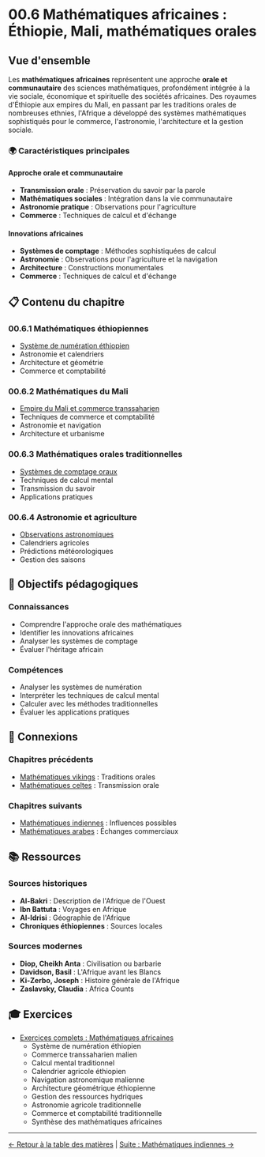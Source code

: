 # 00.6 Mathématiques africaines : Éthiopie, Mali, mathématiques orales

## Vue d'ensemble

Les **mathématiques africaines** représentent une approche **orale et communautaire** des sciences mathématiques, profondément intégrée à la vie sociale, économique et spirituelle des sociétés africaines. Des royaumes d'Éthiopie aux empires du Mali, en passant par les traditions orales de nombreuses ethnies, l'Afrique a développé des systèmes mathématiques sophistiqués pour le commerce, l'astronomie, l'architecture et la gestion sociale.

### 🌍 **Caractéristiques principales**

#### **Approche orale et communautaire**
- **Transmission orale** : Préservation du savoir par la parole
- **Mathématiques sociales** : Intégration dans la vie communautaire
- **Astronomie pratique** : Observations pour l'agriculture
- **Commerce** : Techniques de calcul et d'échange

#### **Innovations africaines**
- **Systèmes de comptage** : Méthodes sophistiquées de calcul
- **Astronomie** : Observations pour l'agriculture et la navigation
- **Architecture** : Constructions monumentales
- **Commerce** : Techniques de calcul et d'échange

## 📋 **Contenu du chapitre**

### **00.6.1 Mathématiques éthiopiennes**
- [Système de numération éthiopien](0.6.1_Mathematiques_Ethiopiennes.md)
- Astronomie et calendriers
- Architecture et géométrie
- Commerce et comptabilité

### **00.6.2 Mathématiques du Mali**
- [Empire du Mali et commerce transsaharien](0.6.2_Mathematiques_Mali.md)
- Techniques de commerce et comptabilité
- Astronomie et navigation
- Architecture et urbanisme

### **00.6.3 Mathématiques orales traditionnelles**
- [Systèmes de comptage oraux](0.6.3_Mathematiques_Orales_Traditionnelles.md)
- Techniques de calcul mental
- Transmission du savoir
- Applications pratiques

### **00.6.4 Astronomie et agriculture**
- [Observations astronomiques](0.6.4_Astronomie_Agriculture.md)
- Calendriers agricoles
- Prédictions météorologiques
- Gestion des saisons

## 🎯 **Objectifs pédagogiques**

### **Connaissances**
- Comprendre l'approche orale des mathématiques
- Identifier les innovations africaines
- Analyser les systèmes de comptage
- Évaluer l'héritage africain

### **Compétences**
- Analyser les systèmes de numération
- Interpréter les techniques de calcul mental
- Calculer avec les méthodes traditionnelles
- Évaluer les applications pratiques

## 🔗 **Connexions**

### **Chapitres précédents**
- [Mathématiques vikings](00.5_Mathematiques_Vikings/README.md) : Traditions orales
- [Mathématiques celtes](00.4_Mathematiques_Celtes/README.md) : Transmission orale

### **Chapitres suivants**
- [Mathématiques indiennes](02_Mathematiciens_Indiens/README.md) : Influences possibles
- [Mathématiques arabes](03_Mathematiciens_Arabes/README.md) : Échanges commerciaux

## 📚 **Ressources**

### **Sources historiques**
- **Al-Bakri** : Description de l'Afrique de l'Ouest
- **Ibn Battuta** : Voyages en Afrique
- **Al-Idrisi** : Géographie de l'Afrique
- **Chroniques éthiopiennes** : Sources locales

### **Sources modernes**
- **Diop, Cheikh Anta** : Civilisation ou barbarie
- **Davidson, Basil** : L'Afrique avant les Blancs
- **Ki-Zerbo, Joseph** : Histoire générale de l'Afrique
- **Zaslavsky, Claudia** : Africa Counts

## 🎓 **Exercices**

- [Exercices complets : Mathématiques africaines](Exercices_Mathematiques_Africaines.md)
  - Système de numération éthiopien
  - Commerce transsaharien malien
  - Calcul mental traditionnel
  - Calendrier agricole éthiopien
  - Navigation astronomique malienne
  - Architecture géométrique éthiopienne
  - Gestion des ressources hydriques
  - Astronomie agricole traditionnelle
  - Commerce et comptabilité traditionnelle
  - Synthèse des mathématiques africaines

---

[← Retour à la table des matières](../../README.md) | [Suite : Mathématiques indiennes →](../02_Mathematiciens_Indiens/README.md)
